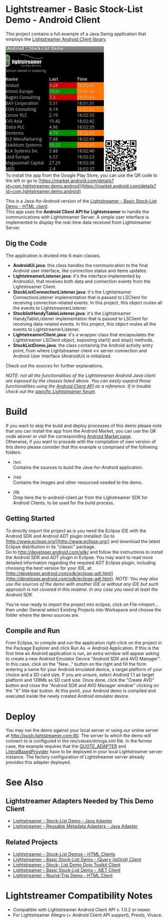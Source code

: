 # Lightstreamer - Basic Stock-List Demo - Android Client #
<!-- START DESCRIPTION lightstreamer-example-stocklist-client-android -->

This project contains a full example of a Java Swing application that employs the [Lightstreamer Android Client library](http://www.lightstreamer.com/docs/client_android_api/index.html).

[![screenshot](screen_android_large.png)](https://market.android.com/details?id=com.lightstreamer.demo.android) ![QR](qr_android.png)<br>
To install the app from the Google Play Store, you can use the QR code to the left or go to [https://market.android.com/details?id=com.lightstreamer.demo.android](https://market.android.com/details?id=com.lightstreamer.demo.android)

This is a Java-for-Android version of the [Lightstreamer - Basic Stock-List Demo - HTML client](https://github.com/Weswit/Lightstreamer-example-StockList-client-javascript#basic-stock-list-demo---html-client).<br>
This app uses the <b>Android Client API for Lightstreamer</b> to handle the communications with Lightstreamer Server. A simple user interface is implemented to display the real-time data received from Lightstreamer Server.<br>

## Dig the Code ##
The application is divided into 6 main classes.
* <b>AndroidUi.java</b>: this class handles the communication to the final Android user interface, like connection status and items updates.
* <b>LightstreamerListener.java</b>: it's the interface implemented by AndroidUi, that receives both data and connection events from the Lightstreamer Client.
* <b>StockListConnectionListener.java</b>: it's the Lightstreamer ConnectionListener implementation that is passed to LSClient for receiving connection-related events. In this project, this object routes all the events to LightstreamerListener.
* <b>StocklistHandyTableListener.java</b>: it's the Lightstreamer HandyTableListener implementation that is passed to LSClient for receiving data-related events. In this project, this object routes all the events to LightstreamerListener. 
* <b>LightstreamerClient.java</b>: it's a wrapper class that encapsulates the Lightstreamer LSClient object, exposting start() and stop() methods.
* <b>StockListDemo.java</b>: the class containing the Android activity entry point, from where Lightstreamer client <-> server connection and Android User Interface (AndroidUi) is initialized.
  
Check out the sources for further explanations.
  
<i>NOTE: not all the functionalities of the Lightstreamer Android Java client are exposed by the classes listed above. You can easily expand those functionalities using the [Android Client API](http://www.lightstreamer.com/docs/client_android_api/index.html) as a reference. If in trouble check out the [specific Lightstreamer forum](http://forums.lightstreamer.com/forumdisplay.php?33-Android-Client-API).</i>

<!-- END DESCRIPTION lightstreamer-example-stocklist-client-android -->

# Build #

If you want to skip the build and deploy processes of this demo please note that you can install the app from the Android Market, you can use the QR code abover or visit the corresponding [Android Market page](https://market.android.com/details?id=com.lightstreamer.demo.android).
<br>
Otherwise, if you want to procede with the compilation of own version of this demo please consider that this example is comprised of the following folders:
* /src<br>
  Contains the sources to build the Java-for-Android application.

* /res<br>
  Contains the images and other resourced needed to the demo.
  
* /lib<br>
  Drop here the ls-android-client.jar from the Lighstreamer SDK for Android Clients, to be used for the build process.
  
## Getting Started ##
To directly import the project as is you need the Eclipse IDE with the Android SDK and Android ADT plugin installed: Go to [http://www.eclipse.org/](http://www.eclipse.org/) and download the latest Eclipse distribution in its "classic" package.<br>
Go to http://developer.android.com/sdk/ and follow the instructions to install the Android SDK and ADT plugin in Eclipse.
You may want to read more detailed information regarding the required ADT Eclipse plugin, including choosing the best version for your IDE, at: [http://developer.android.com/sdk/eclipse-adt.html](http://developer.android.com/sdk/eclipse-adt.html).
<i>NOTE: You may also use the sources of the demo with another IDE or without any IDE but such approach is not covered in this readme. In any case you need at least the Android SDK.</i>
<br>

You're now ready to import the project into eclipse, click on File->Import... then under General select Existing Projects into Workspace and choose the folder where the demo sources are.

## Compile and Run ##
From Eclipse, to compile and run the application right-click on the project in the Package Explorer and click Run As -> Android Application. If this is the first time an Android application is run, an extra window will appear asking to create a new Android Emulator Device "Android SDK and AVD Manager".
In this case, click on the "New..." button on the right and fill the form entering a name for your Android emulated device, a target platform of your choice and a SD card size. If you are unsure, select Android 1.1 as target platform and 128Mb as SD card size. Once done, click the "Create AVD" button and close the "Android SDK and AVD Manager window" clicking on the "X" title-bar button. At this point, your Android demo is compiled and executed inside the newly created Android emulator device.

# Deploy #
  
You may run the demo against your local server or using our online server at http://push.lightstreamer.com:80. The server to which the demo will connect to is configured in the res/values/strings.xml file.
In the former case, the example requires that the [QUOTE_ADAPTER](https://github.com/Weswit/Lightstreamer-example-Stocklist-adapter-java) and [LiteralBasedProvider](https://github.com/Weswit/Lightstreamer-example-ReusableMetadata-adapter-java) have to be deployed in your local Lightstreamer server instance. 
The factory configuration of Lightstreamer server already provides this adapter deployed.<br>

# See Also #

## Lightstreamer Adapters Needed by This Demo Client ##
<!-- START RELATED_ENTRIES -->

* [Lightstreamer - Stock-List Demo - Java Adapter](https://github.com/Weswit/Lightstreamer-example-Stocklist-adapter-java)
* [Lightstreamer - Reusable Metadata Adapters - Java Adapter](https://github.com/Weswit/Lightstreamer-example-ReusableMetadata-adapter-java)

<!-- END RELATED_ENTRIES -->

## Related Projects ##

* [Lightstreamer - Stock-List Demos - HTML Clients](https://github.com/Weswit/Lightstreamer-example-Stocklist-client-javascript)
* [Lightstreamer - Basic Stock-List Demo - jQuery (jqGrid) Client](https://github.com/Weswit/Lightstreamer-example-StockList-client-jquery)
* [Lightstreamer - Stock- List Demo Dojo Toolkit Client](https://github.com/Weswit/Lightstreamer-example-StockList-client-dojo)
* [Lightstreamer - Basic Stock-List Demo - .NET Client](https://github.com/Weswit/Lightstreamer-example-StockList-client-dotnet)
* [Lightstreamer - Round-Trip Demo - HTML Client](https://github.com/Weswit/Lightstreamer-example-RoundTrip-client-javascript)

# Lightstreamer Compatibility Notes #

- Compatible with Lightstreamer Android Client API v. 1.0.2 or newer.
- For Lightstreamer Allegro (+ Android Client API support), Presto, Vivace.
